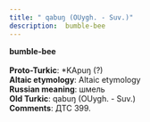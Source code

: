 ```yaml
---
title: " qabuŋ (OUygh. - Suv.)"
description:  bumble-bee
---
```

<p data-pagefind-weight="0.5">
<strong> bumble-bee</strong><br><br>
<strong>Proto-Turkic</strong>:  *KApuŋ (?)<br>
<strong>Altaic etymology</strong>:  Altaic etymology<br>
<strong>Russian meaning</strong>:  шмель<br>
<strong>Old Turkic</strong>:  qabuŋ (OUygh. - Suv.)<br>
<strong>Comments</strong>:  ДТС 399.<br>

</p>
